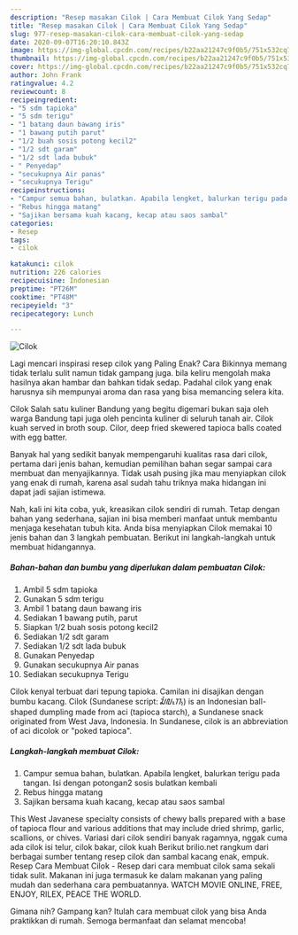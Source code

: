 ```yaml
---
description: "Resep masakan Cilok | Cara Membuat Cilok Yang Sedap"
title: "Resep masakan Cilok | Cara Membuat Cilok Yang Sedap"
slug: 977-resep-masakan-cilok-cara-membuat-cilok-yang-sedap
date: 2020-09-07T16:20:10.843Z
image: https://img-global.cpcdn.com/recipes/b22aa21247c9f0b5/751x532cq70/cilok-foto-resep-utama.jpg
thumbnail: https://img-global.cpcdn.com/recipes/b22aa21247c9f0b5/751x532cq70/cilok-foto-resep-utama.jpg
cover: https://img-global.cpcdn.com/recipes/b22aa21247c9f0b5/751x532cq70/cilok-foto-resep-utama.jpg
author: John Frank
ratingvalue: 4.2
reviewcount: 8
recipeingredient:
- "5 sdm tapioka"
- "5 sdm terigu"
- "1 batang daun bawang iris"
- "1 bawang putih parut"
- "1/2 buah sosis potong kecil2"
- "1/2 sdt garam"
- "1/2 sdt lada bubuk"
- " Penyedap"
- "secukupnya Air panas"
- "secukupnya Terigu"
recipeinstructions:
- "Campur semua bahan, bulatkan. Apabila lengket, balurkan terigu pada tangan. Isi dengan potongan2 sosis bulatkan kembali"
- "Rebus hingga matang"
- "Sajikan bersama kuah kacang, kecap atau saos sambal"
categories:
- Resep
tags:
- cilok

katakunci: cilok 
nutrition: 226 calories
recipecuisine: Indonesian
preptime: "PT26M"
cooktime: "PT48M"
recipeyield: "3"
recipecategory: Lunch

---
```



![Cilok](https://img-global.cpcdn.com/recipes/b22aa21247c9f0b5/751x532cq70/cilok-foto-resep-utama.jpg)

Lagi mencari inspirasi resep cilok yang Paling Enak? Cara Bikinnya memang tidak terlalu sulit namun tidak gampang juga. bila keliru mengolah maka hasilnya akan hambar dan bahkan tidak sedap. Padahal cilok yang enak harusnya sih mempunyai aroma dan rasa yang bisa memancing selera kita.

Cilok Salah satu kuliner Bandung yang begitu digemari bukan saja oleh warga Bandung tapi juga oleh pencinta kuliner di seluruh tanah air. Cilok kuah served in broth soup. Cilor, deep fried skewered tapioca balls coated with egg batter.

Banyak hal yang sedikit banyak mempengaruhi kualitas rasa dari cilok, pertama dari jenis bahan, kemudian pemilihan bahan segar sampai cara membuat dan menyajikannya. Tidak usah pusing jika mau menyiapkan cilok yang enak di rumah, karena asal sudah tahu triknya maka hidangan ini dapat jadi sajian istimewa.


Nah, kali ini kita coba, yuk, kreasikan cilok sendiri di rumah. Tetap dengan bahan yang sederhana, sajian ini bisa memberi manfaat untuk membantu menjaga kesehatan tubuh kita. Anda bisa menyiapkan Cilok memakai 10 jenis bahan dan 3 langkah pembuatan. Berikut ini langkah-langkah untuk membuat hidangannya.

<!--inarticleads1-->

##### Bahan-bahan dan bumbu yang diperlukan dalam pembuatan Cilok:

1. Ambil 5 sdm tapioka
1. Gunakan 5 sdm terigu
1. Ambil 1 batang daun bawang iris
1. Sediakan 1 bawang putih, parut
1. Siapkan 1/2 buah sosis potong kecil2
1. Sediakan 1/2 sdt garam
1. Sediakan 1/2 sdt lada bubuk
1. Gunakan  Penyedap
1. Gunakan secukupnya Air panas
1. Sediakan secukupnya Terigu


Cilok kenyal terbuat dari tepung tapioka. Camilan ini disajikan dengan bumbu kacang. Cilok (Sundanese script: ᮎᮤᮜᮧᮊ᮪) is an Indonesian ball-shaped dumpling made from aci (tapioca starch), a Sundanese snack originated from West Java, Indonesia. In Sundanese, cilok is an abbreviation of aci dicolok or &#34;poked tapioca&#34;. 

<!--inarticleads2-->

##### Langkah-langkah membuat Cilok:

1. Campur semua bahan, bulatkan. Apabila lengket, balurkan terigu pada tangan. Isi dengan potongan2 sosis bulatkan kembali
1. Rebus hingga matang
1. Sajikan bersama kuah kacang, kecap atau saos sambal


This West Javanese specialty consists of chewy balls prepared with a base of tapioca flour and various additions that may include dried shrimp, garlic, scallions, or chives. Variasi dari cilok sendiri banyak ragamnya, nggak cuma ada cilok isi telur, cilok bakar, cilok kuah Berikut brilio.net rangkum dari berbagai sumber tentang resep cilok dan sambal kacang enak, empuk. Resep Cara Membuat Cilok - Resep dari cara membuat cilok sama sekali tidak sulit. Makanan ini juga termasuk ke dalam makanan yang paling mudah dan sederhana cara pembuatannya. WATCH MOVIE ONLINE, FREE, ENJOY, RILEX, PEACE THE WORLD. 

Gimana nih? Gampang kan? Itulah cara membuat cilok yang bisa Anda praktikkan di rumah. Semoga bermanfaat dan selamat mencoba!
